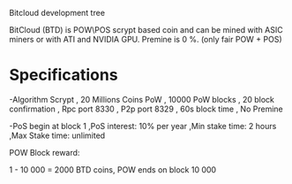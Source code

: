 
Bitcloud development tree

BitCloud (BTD) is POW\POS scrypt based coin and can be mined with ASIC miners or with ATI and NVIDIA GPU.
Premine is 0 %. (only fair POW + POS)


Specifications
===========================

-Algorithm Scrypt
, 20 Millions Coins PoW
, 10000 PoW blocks
, 20 block confirmation
, Rpc port 8330
, P2p port 8329
, 60s block time
, No Premine 

-PoS begin at block 1
,PoS interest: 10% per year
,Min stake time: 2 hours 
,Max Stake time: unlimited

POW Block reward:

1 - 10 000 = 2000 BTD coins,
POW ends on block 10 000

